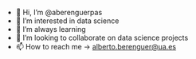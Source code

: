 - 👋 Hi, I’m @aberenguerpas
- 👀 I’m interested in data science
- 🌱 I’m always learning 
- 💞️ I’m looking to collaborate on data science projects
- 📫 How to reach me -> alberto.berenguer@ua.es

<!---
aberenguerpas/aberenguerpas is a ✨ special ✨ repository because its `README.md` (this file) appears on your GitHub profile.
You can click the Preview link to take a look at your changes.
--->
